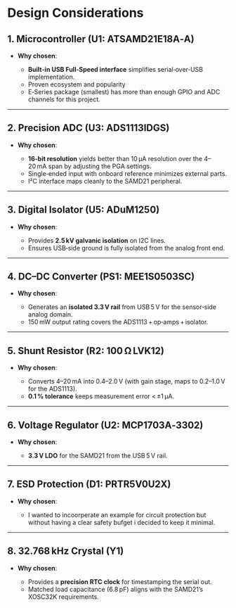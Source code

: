 # Design Considerations

## 1. Microcontroller (U1: ATSAMD21E18A‑A)

* **Why chosen**:

  * **Built‑in USB Full‑Speed interface** simplifies serial‑over‑USB implementation.
  * Proven ecosystem and popularity
  * E‑Series package (smallest) has more than enough GPIO and ADC channels for this project.

---

## 2. Precision ADC (U3: ADS1113IDGS)

* **Why chosen**:

  * **16‑bit resolution** yields better than 10 µA resolution over the 4–20 mA span by adjusting the PGA settings.
  * Single‑ended input with onboard reference minimizes external parts.
  * I²C interface maps cleanly to the SAMD21 peripheral.

---

## 3. Digital Isolator (U5: ADuM1250)

* **Why chosen**:

  * Provides **2.5 kV galvanic isolation** on I2C lines.
  * Ensures USB‑side ground is fully isolated from the analog front end.

---

## 4. DC–DC Converter (PS1: MEE1S0503SC)

* **Why chosen**:

  * Generates an **isolated 3.3 V rail** from USB 5 V for the sensor‑side analog domain.
  * 150 mW output rating covers the ADS1113 + op‑amps + isolator.

---

## 5. Shunt Resistor (R2: 100 Ω LVK12)

* **Why chosen**:

  * Converts 4–20 mA into 0.4–2.0 V (with gain stage, maps to 0.2–1.0 V for the ADS1113).
  * **0.1 % tolerance** keeps measurement error < ±1 µA.

---

## 6. Voltage Regulator (U2: MCP1703A‑3302)

* **Why chosen**:

  * **3.3 V LDO** for the SAMD21 from the USB 5 V rail.

---

## 7. ESD Protection (D1: PRTR5V0U2X)

* **Why chosen**:

  * I wanted to incoorperate an example for circuit protection but without having a clear safety bufget i decided to keep it minimal.

---

## 8. 32.768 kHz Crystal (Y1)

* **Why chosen**:

  * Provides a **precision RTC clock** for timestamping the serial out.
  * Matched load capacitance (6.8 pF) aligns with the SAMD21’s XOSC32K requirements.